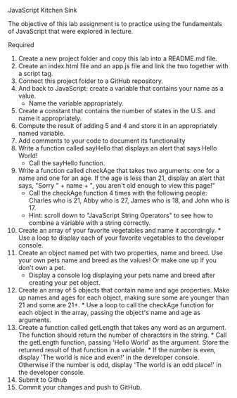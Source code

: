 JavaScript Kitchen Sink

The objective of this lab assignment is to practice using the fundamentals of JavaScript that were explored in lecture.

Required
1. Create a new project folder and copy this lab into a README.md file.
2. Create an index.html file and an app.js file and link the two together with a script tag.
3. Connect this project folder to a GitHub repository.
4. And back to JavaScript: create a variable that contains your name as a value.
    - Name the variable appropriately.
5. Create a constant that contains the number of states in the U.S. and name it appropriately.
6. Compute the result of adding 5 and 4 and store it in an appropriately named variable.
7. Add comments to your code to document its functionality
8. Write a function called sayHello that displays an alert that says Hello World!
    - Call the sayHello function.
9. Write a function called checkAge that takes two arguments: one for a name and one for an age. If the age is less than 21, display an alert that says, "Sorry " + name + ", you aren't old enough to view this page!"
    - Call the checkAge function 4 times with the following people: Charles who is 21, Abby who is 27, James who is 18, and John who is 17.
    - Hint: scroll down to "JavaScript String Operators" to see how to combine a variable with a string correctly.
10. Create an array of your favorite vegetables and name it accordingly.
            * Use a loop to display each of your favorite vegetables to the developer console.
11. Create an object named pet with two properties, name and breed. Use your own pets name and breed as the values! Or make one up if you don't own a pet.
    - Display a console log displaying your pets name and breed after creating your pet object.
12. Create an array of 5 objects that contain name and age properties. Make up names and ages for each object, making sure some are younger than 21 and some are 21+.
            * Use a loop to call the checkAge function for each object in the array, passing the object's name and age as arguments.
13. Create a function called getLength that takes any word as an argument. The function should return the number of characters in the string.
            * Call the getLength function, passing 'Hello World' as the argument. Store the returned result of that function in a variable.
            * If the number is even, display 'The world is nice and even!' in the developer console. Otherwise if the number is odd, display 'The world is an odd place!' in the developer console.
14. Submit to Github
15. Commit your changes and push to GitHub.